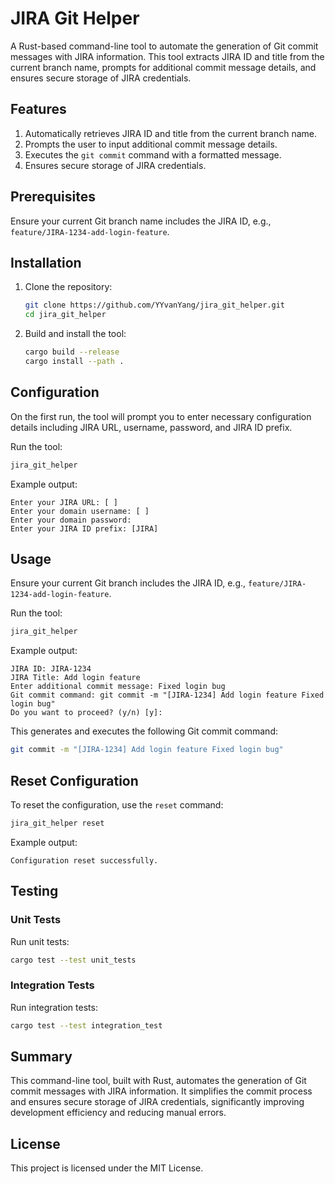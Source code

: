 # JIRA Git Helper

A Rust-based command-line tool to automate the generation of Git commit messages with JIRA information. This tool extracts JIRA ID and title from the current branch name, prompts for additional commit message details, and ensures secure storage of JIRA credentials.

## Features

1. Automatically retrieves JIRA ID and title from the current branch name.
2. Prompts the user to input additional commit message details.
3. Executes the `git commit` command with a formatted message.
4. Ensures secure storage of JIRA credentials.

## Prerequisites

Ensure your current Git branch name includes the JIRA ID, e.g., `feature/JIRA-1234-add-login-feature`.

## Installation

1. Clone the repository:
    ```sh
    git clone https://github.com/YYvanYang/jira_git_helper.git
    cd jira_git_helper
    ```

2. Build and install the tool:
    ```sh
    cargo build --release
    cargo install --path .
    ```

## Configuration

On the first run, the tool will prompt you to enter necessary configuration details including JIRA URL, username, password, and JIRA ID prefix.

Run the tool:
```sh
jira_git_helper
```

Example output:
```plaintext
Enter your JIRA URL: [ ]
Enter your domain username: [ ]
Enter your domain password:
Enter your JIRA ID prefix: [JIRA]
```

## Usage

Ensure your current Git branch includes the JIRA ID, e.g., `feature/JIRA-1234-add-login-feature`.

Run the tool:
```sh
jira_git_helper
```

Example output:
```plaintext
JIRA ID: JIRA-1234
JIRA Title: Add login feature
Enter additional commit message: Fixed login bug
Git commit command: git commit -m "[JIRA-1234] Add login feature Fixed login bug"
Do you want to proceed? (y/n) [y]:
```

This generates and executes the following Git commit command:
```sh
git commit -m "[JIRA-1234] Add login feature Fixed login bug"
```

## Reset Configuration

To reset the configuration, use the `reset` command:
```sh
jira_git_helper reset
```

Example output:
```plaintext
Configuration reset successfully.
```

## Testing

### Unit Tests

Run unit tests:
```sh
cargo test --test unit_tests
```

### Integration Tests

Run integration tests:
```sh
cargo test --test integration_test
```

## Summary

This command-line tool, built with Rust, automates the generation of Git commit messages with JIRA information. It simplifies the commit process and ensures secure storage of JIRA credentials, significantly improving development efficiency and reducing manual errors.

## License

This project is licensed under the MIT License.
